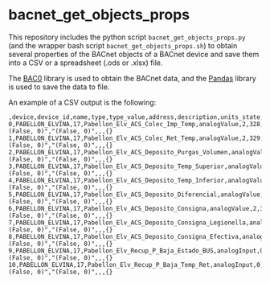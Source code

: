 # bacnet_get_objects_props

This repository includes the python script `bacnet_get_objects_props.py` (and the wrapper bash script `bacnet_get_objects_props.sh`) to obtain several properties of the BACnet objects of a BACnet device and save them into a CSV or a spreadsheet (.ods or .xlsx) file.

The [BAC0](https://github.com/ChristianTremblay/BAC0) library is used to obtain the BACnet data, and the [Pandas](https://pandas.pydata.org/) library is used to save the data to file.

An example of a CSV output is the following:

```csv
,device,device_id,name,type,type_value,address,description,units_state,simulated,overridden,priority_array,history_size,bacnet_properties
0,PABELLON_ELVINA,17,Pabellon_Elv_ACS_Colec_Imp_Temp,analogValue,2,328,,degreesCelsius,"(False, 0)","(False, 0)",,,{}
1,PABELLON_ELVINA,17,Pabellon_Elv_ACS_Colec_Ret_Temp,analogValue,2,329,,degreesCelsius,"(False, 0)","(False, 0)",,,{}
2,PABELLON_ELVINA,17,Pabellon_Elv_ACS_Deposito_Purgas_Volumen,analogValue,2,330,,cubicMeters,"(False, 0)","(False, 0)",,,{}
3,PABELLON_ELVINA,17,Pabellon_Elv_ACS_Deposito_Temp_Superior,analogValue,2,331,,degreesCelsius,"(False, 0)","(False, 0)",,,{}
4,PABELLON_ELVINA,17,Pabellon_Elv_ACS_Deposito_Temp_Inferior,analogValue,2,332,,degreesCelsius,"(False, 0)","(False, 0)",,,{}
5,PABELLON_ELVINA,17,Pabellon_Elv_ACS_Deposito_Diferencial,analogValue,2,333,,degreesCelsius,"(False, 0)","(False, 0)",,,{}
6,PABELLON_ELVINA,17,Pabellon_Elv_ACS_Deposito_Consigna,analogValue,2,334,,degreesCelsius,"(False, 0)","(False, 0)",,,{}
7,PABELLON_ELVINA,17,Pabellon_Elv_ACS_Deposito_Consigna_Legionella,analogValue,2,335,,degreesCelsius,"(False, 0)","(False, 0)",,,{}
8,PABELLON_ELVINA,17,Pabellon_Elv_ACS_Deposito_Consigna_Efectiva,analogValue,2,336,,degreesCelsius,"(False, 0)","(False, 0)",,,{}
9,PABELLON_ELVINA,17,Pabellon_Elv_Recup_P_Baja_Estado_BUS,analogInput,0,68,,noUnits,"(False, 0)","(False, 0)",,,{}
10,PABELLON_ELVINA,17,Pabellon_Elv_Recup_P_Baja_Temp_Ret,analogInput,0,69,,degreesCelsius,"(False, 0)","(False, 0)",,,{}
```
